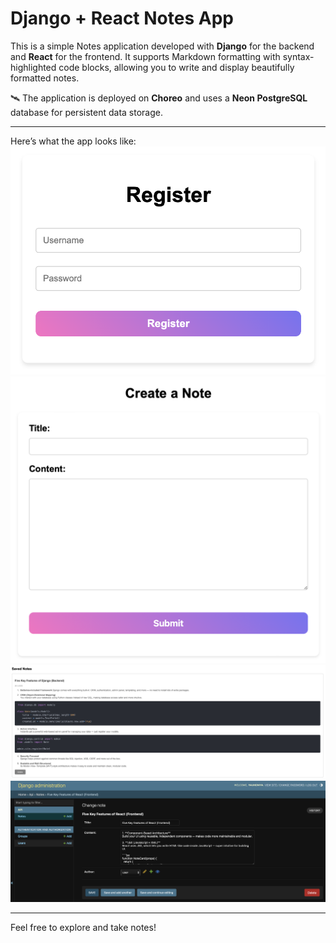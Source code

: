 # Django + React Notes App

This is a simple Notes application developed with **Django** for the backend and **React** for the frontend. It supports Markdown formatting with syntax-highlighted code blocks, allowing you to write and display beautifully formatted notes.

🛰️ The application is deployed on **Choreo** and uses a **Neon PostgreSQL** database for persistent data storage.

---

Here’s what the app looks like:
![Register](Screenshot_Register.png)
![Create](Screenshot_CreateNote.png)
![Saved](Screenshot_SavedNotes.png)
![Saved](Screenshot_Admin.png)

---

Feel free to explore and take notes!


